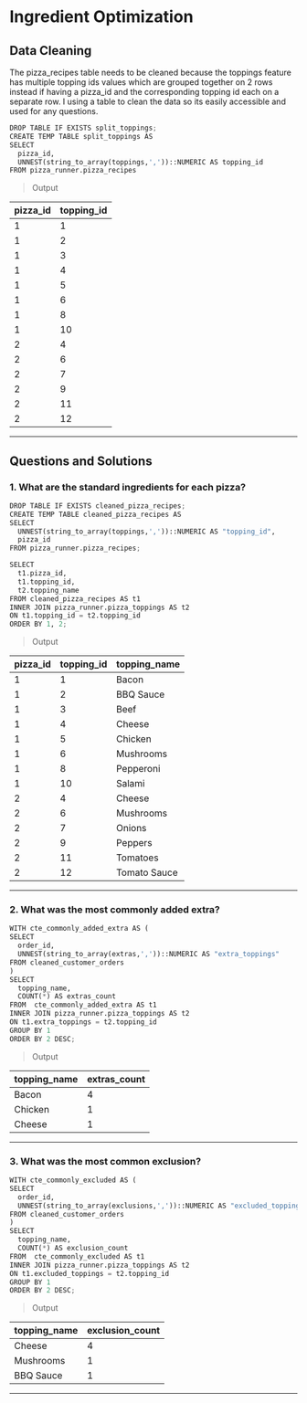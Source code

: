 # Ingredient Optimization 

## Data Cleaning
The pizza_recipes table needs to be cleaned because the toppings feature has multiple topping ids values which are grouped together on 2 rows instead if having a pizza_id and the corresponding topping id each on a separate row. 
I using a table to clean the data so its easily accessible and used for any questions.
```python
DROP TABLE IF EXISTS split_toppings;
CREATE TEMP TABLE split_toppings AS
SELECT
  pizza_id,
  UNNEST(string_to_array(toppings,','))::NUMERIC AS topping_id
FROM pizza_runner.pizza_recipes

```
> Output
> 
| pizza_id | topping_id |
| --------- | ------------- |  
| 1  | 1   | 
| 1  | 2   |  
| 1  | 3   | 
| 1  | 4   |  
| 1  | 5   | 
| 1  | 6   |  
| 1  | 8   |  
| 1  | 10   |  
| 2  | 4   |  
| 2  | 6   |  
| 2  | 7   |  
| 2  | 9   |  
| 2  | 11   |  
| 2  | 12   |  
-----

## Questions and Solutions

### 1.  What are the standard ingredients for each pizza?
```python
DROP TABLE IF EXISTS cleaned_pizza_recipes;
CREATE TEMP TABLE cleaned_pizza_recipes AS
SELECT
  UNNEST(string_to_array(toppings,','))::NUMERIC AS "topping_id", 
  pizza_id  
FROM pizza_runner.pizza_recipes;

SELECT
  t1.pizza_id,
  t1.topping_id,
  t2.topping_name
FROM cleaned_pizza_recipes AS t1
INNER JOIN pizza_runner.pizza_toppings AS t2
ON t1.topping_id = t2.topping_id
ORDER BY 1, 2;
```
> Output

| pizza_id | topping_id | topping_name  | 
| --------- | ------------- | ------------- | 
| 1  | 1   | Bacon | 
| 1  | 2   | BBQ Sauce | 
| 1  | 3   | Beef | 
| 1  | 4   | Cheese | 
| 1  | 5   | Chicken | 
| 1  | 6   | Mushrooms | 
| 1  | 8   | Pepperoni | 
| 1  | 10   | Salami | 
| 2  | 4   | Cheese | 
| 2  | 6   | Mushrooms | 
| 2  | 7   | Onions | 
| 2  | 9   | Peppers | 
| 2  | 11   | Tomatoes | 
| 2  | 12   | Tomato Sauce | 
-----

### 2. What was the most commonly added extra?
```python
WITH cte_commonly_added_extra AS (
SELECT
  order_id,
  UNNEST(string_to_array(extras,','))::NUMERIC AS "extra_toppings"
FROM cleaned_customer_orders 
)
SELECT
  topping_name,
  COUNT(*) AS extras_count
FROM  cte_commonly_added_extra AS t1 
INNER JOIN pizza_runner.pizza_toppings AS t2
ON t1.extra_toppings = t2.topping_id
GROUP BY 1
ORDER BY 2 DESC;

```
> Output
> 
| topping_name | extras_count | 
| --------- | ------------- | 
| Bacon  | 4   |
| Chicken  | 1   | 
| Cheese  | 1   | 
---
### 3. What was the most common exclusion?
```python
WITH cte_commonly_excluded AS (
SELECT
  order_id,
  UNNEST(string_to_array(exclusions,','))::NUMERIC AS "excluded_toppings"
FROM cleaned_customer_orders 
)
SELECT
  topping_name,
  COUNT(*) AS exclusion_count
FROM  cte_commonly_excluded AS t1 
INNER JOIN pizza_runner.pizza_toppings AS t2
ON t1.excluded_toppings = t2.topping_id
GROUP BY 1
ORDER BY 2 DESC;

```
> Output
> 
| topping_name | exclusion_count | 
| --------- | ------------- | 
| Cheese  | 4   |
| Mushrooms  | 1   | 
| BBQ Sauce  | 1   | 

-----

